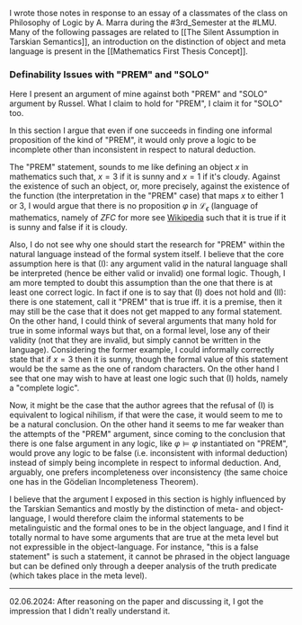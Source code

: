 I wrote those notes in response to an essay of a classmates of the class on Philosophy of Logic by A. Marra during the #3rd_Semester at the #LMU. Many of the following passages are related to [[The Silent Assumption in Tarskian Semantics]], an introduction on the distinction of object and meta language is present in the [[Mathematics First Thesis Concept]].
### Definability Issues with "PREM" and "SOLO"
Here I present an argument of mine against both "PREM" and "SOLO" argument by Russel. What I claim to hold for "PREM", I claim it for "SOLO" too.

In this section I argue that even if one succeeds in finding one informal proposition of the kind of "PREM", it would only prove a logic to be incomplete other than inconsistent in respect to natural deduction.

The "PREM" statement, sounds to me like defining an object $x$ in mathematics such that, $x = 3$ if it is sunny and $x = 1$ if it's cloudy. Against the existence of such an object, or, more precisely, against the existence of the function (the interpretation in the "PREM" case) that maps $x$ to either $1$ or $3$, I would argue that there is no proposition $\varphi$ in $\mathcal{L}_\epsilon$ (language of mathematics, namely of $ZFC$ for more see [Wikipedia](https://en.wikipedia.org/wiki/Zermelo%E2%80%93Fraenkel_set_theory) such that it is true if it is sunny and false if it is cloudy.

Also, I do not see why one should start the research for "PREM" within the natural language instead of the formal system itself. I believe that the core assumption here is that  (I): any argument valid in the natural language shall be interpreted (hence be either valid or invalid) one formal logic. Though, I am more tempted to doubt this assumption than the one that there is at least one correct logic. In fact if one is to say that (I) does not hold and (II): there is one statement, call it "PREM" that is true iff. it is a premise, then it may still be the case that it does not get mapped to any formal statement. On the other hand, I could think of several arguments that many hold for true in some informal ways but that, on a formal level, lose any of their validity (not that they are invalid, but simply cannot be written in the language). Considering the former example, I could informally correctly state that if $x = 3$ then it is sunny, though the formal value of this statement would be the same as the one of random characters. On the other hand I see that one may wish to have at least one logic such that (I) holds, namely a "complete logic".

Now, it might be the case that the author agrees that the refusal of (I) is equivalent to logical nihilism, if that were the case, it would seem to me to be a natural conclusion. On the other hand it seems to me far weaker than the attempts of the "PREM" argument, since coming to the conclusion that there is one false argument in any logic, like $\varphi \models \varphi$ instantiated on "PREM", would prove any logic to be false (i.e. inconsistent with informal deduction) instead of simply being incomplete in respect to informal deduction. And, arguably, one prefers incompleteness over inconsistency (the same choice one has in the Gödelian Incompleteness Theorem).

I believe that the argument I exposed in this section is highly influenced by the Tarskian Semantics and mostly by the distinction of meta- and object-language, I would therefore claim the informal statements to be metalinguistic and the formal ones to be in the object language, and I find it totally normal to have some arguments that are true at the meta level but not expressible in the object-language. For instance, "this is a false statement" is such a statement, it cannot be phrased in the object language but can be defined only through a deeper analysis of the truth predicate (which takes place in the meta level).

---
02.06.2024: After reasoning on the paper and discussing it, I got the impression that I didn't really understand it.